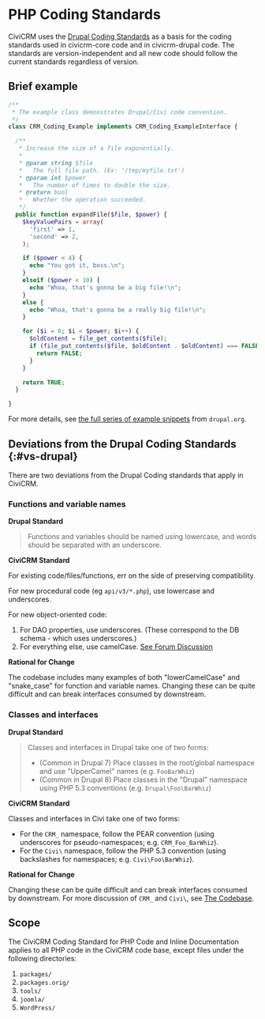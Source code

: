 # PHP Coding Standards

CiviCRM uses the [Drupal Coding Standards](https://www.drupal.org/docs/develop/standards) as a basis for the coding standards used in civicrm-core code and in civicrm-drupal code.
The standards are version-independent and all new code should follow the current standards regardless of version. 

## Brief example

```php
/**
 * The example class demonstrates Drupal/Civi code convention.
 */
class CRM_Coding_Example implements CRM_Coding_ExampleInterface {

  /**
   * Increase the size of a file exponentially.
   *
   * @param string $file
   *   The full file path. (Ex: '/tmp/myfile.txt')
   * @param int $power
   *   The number of times to double the size.
   * @return bool
   *   Whether the operation succeeded.
   */
  public function expandFile($file, $power) {
    $keyValuePairs = array(
      'first' => 1,
      'second' => 2,
    );

    if ($power < 4) {
      echo "You got it, boss.\n";
    }
    elseif ($power < 10) {
      echo "Whoa, that's gonna be a big file!\n";
    }
    else {
      echo "Whoa, that's gonna be a really big file!\n";
    }

    for ($i = 0; $i < $power; $i++) {
      $oldContent = file_get_contents($file);
      if (file_put_contents($file, $oldContent . $oldContent) === FALSE) {
        return FALSE;
      }
    }

    return TRUE;
  }

}
```

For more details, see [the full series of example snippets](https://www.drupal.org/docs/develop/standards/coding-standards) from `drupal.org`.

## Deviations from the Drupal Coding Standards {:#vs-drupal}

There are two deviations from the Drupal Coding standards that apply in CiviCRM.

### Functions and variable names

**Drupal Standard**

> Functions and variables should be named using lowercase, and words should be separated with an underscore.

**CiviCRM Standard**

For existing code/files/functions, err on the side of preserving compatibility.

For new procedural code (eg `api/v3/*.php`), use lowercase and underscores.
 
For new object-oriented code:

1. For DAO properties, use underscores. (These correspond to the DB schema - which uses underscores.)
2. For everything else, use camelCase. [See Forum Discussion](http://forum.civicrm.org/index.php/topic,35519.0.html)

**Rational for Change**

The codebase includes many examples of both "lowerCamelCase" and "snake_case" for function and variable names. Changing these can be quite difficult and can break interfaces consumed by downstream.


### Classes and interfaces

**Drupal Standard**

> Classes and interfaces in Drupal take one of two forms:
> 
> * (Common in Drupal 7) Place classes in the root/global namespace and use "UpperCamel" names (e.g. `FooBarWhiz`)
> * (Common in Drupal 8) Place classes in the "Drupal\" namespace using PHP 5.3 conventions (e.g. `Drupal\Foo\BarWhiz`)


**CiviCRM Standard**

Classes and interfaces in Civi take one of two forms:

* For the `CRM_` namespace, follow the PEAR convention (using underscores for pseudo-namespaces; e.g. `CRM_Foo_BarWhiz`).
* For the `Civi\` namespace, follow the PHP 5.3 convention (using backslashes for namespaces; e.g. `Civi\Foo\BarWhiz`).

**Rational for Change**

Changing these can be quite difficult and can break interfaces consumed by downstream. For more discussion of `CRM_` and `Civi\`, see [The Codebase](/framework/filesystem.md).


## Scope

The CiviCRM Coding Standard for PHP Code and Inline Documentation applies to all PHP code in the CiviCRM code base, except files under the following directories:

1. `packages/`
1. `packages.orig/`
1. `tools/`
1. `joomla/`
1. `WordPress/`
